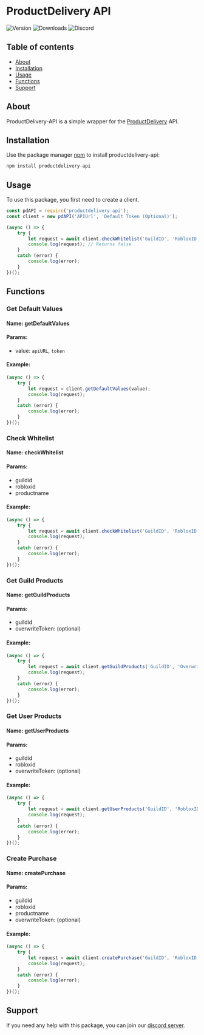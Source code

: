 # ProductDelivery API
 
![Version](https://img.shields.io/npm/v/productdelivery-api) ![Downloads](https://img.shields.io/npm/dw/productdelivery-api) ![Discord](https://img.shields.io/discord/AY7WHt4Nrw?logo=discord)

## Table of contents
- [About](#about)
- [Installation](#installation)
- [Usage](#usage)
- [Functions](#functions)
- [Support](#support)

## About
ProductDelivery-API is a simple wrapper for the [ProductDelivery](https://github.com/socuul/productdelivery) API.

## Installation
Use the package manager [npm](https://www.npmjs.com/) to install productdelivery-api:

```bash
npm install productdelivery-api
```

## Usage
To use this package, you first need to create a client.
```js
const pdAPI = require('productdelivery-api');
const client = new pdAPI('APIUrl', 'Default Token (Optional)');

(async () => {
    try {
        let request = await client.checkWhitelist('GuildID', 'RobloxID', 'Product Name');
        console.log(request); // Returns false
    }
    catch (error) {
        console.log(error);
    }
})();
```

## Functions

### Get Default Values
#### Name: getDefaultValues
#### Params: 
* value: `apiURL`, `token`
#### Example:
```js
(async () => {
    try {
        let request = client.getDefaultValues(value);
        console.log(request);
    }
    catch (error) {
        console.log(error);
    }
})();
```

### Check Whitelist
#### Name: checkWhitelist
#### Params: 
* guildid
* robloxid
* productname
#### Example:
```js
(async () => {
    try {
        let request = await client.checkWhitelist('GuildID', 'RobloxID', 'Product Name');
        console.log(request);
    }
    catch (error) {
        console.log(error);
    }
})();
```

### Get Guild Products
#### Name: getGuildProducts
#### Params: 
* guildid
* overwriteToken: (optional)
#### Example:
```js
(async () => {
    try {
        let request = await client.getGuildProducts('GuildID', 'Overwrite Token');
        console.log(request);
    }
    catch (error) {
        console.log(error);
    }
})();
```

### Get User Products
#### Name: getUserProducts
#### Params: 
* guildid
* robloxid
* overwriteToken: (optional)
#### Example:
```js
(async () => {
    try {
        let request = await client.getUserProducts('GuildID', 'RobloxID', 'Overwrite Token');
        console.log(request);
    }
    catch (error) {
        console.log(error);
    }
})();
```

### Create Purchase
#### Name: createPurchase
#### Params: 
* guildid
* robloxid
* productname
* overwriteToken: (optional)
#### Example:
```js
(async () => {
    try {
        let request = await client.createPurchase('GuildID', 'RobloxID', 'Product Name', 'Overwrite Token');
        console.log(request);
    }
    catch (error) {
        console.log(error);
    }
})();
```

## Support
If you need any help with this package, you can join our [discord server](https://discord.com/invite/AY7WHt4Nrw).